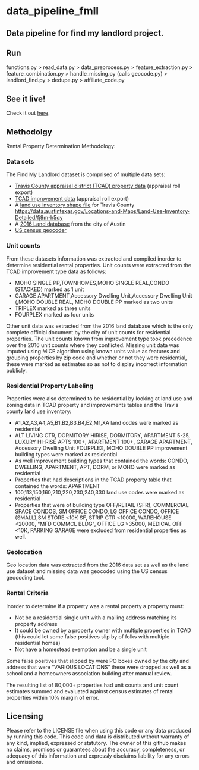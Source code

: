 # data\_pipeline\_fmll
## Data pipeline for find my landlord project.

## Run
functions.py > read\_data.py > data\_preprocess.py > feature\_extraction.py > feature\_combination.py > handle\_missing.py (calls geocode.py) > landlord\_find.py > dedupe.py > affiliate\_code.py 

## See it live!
Check it out [here](https://funkonaut.github.io/find-my-landlord-atx).

## Methodolgy 
Rental Property Determination Methodology: 

### Data sets
The Find My Landlord dataset is comprised of multiple data sets:
- [Travis County appraisal district (TCAD) property data](https://www.traviscad.org/reports-request/) (appraisal roll export)
- [TCAD improvement data](https://www.traviscad.org/reports-request/) (appraisal roll export)
- A [land use inventory shape file](https://data.austintexas.gov/Locations-and-Maps/Land-Use-Inventory-Detailed/fj9m-h5qy) for Travis County https://data.austintexas.gov/Locations-and-Maps/Land-Use-Inventory-Detailed/fj9m-h5qy
- A [2016 Land database](https://data.austintexas.gov/Building-and-Development/Land-Database-2016/nuca-fzpt) from the city of Austin 
- [US census geocoder](https://geocoding.geo.census.gov)

### Unit counts
From these datasets information was extracted and compiled inorder to determine residential rental properties. Unit counts were extracted from the TCAD improvement type data as follows:
- MOHO SINGLE PP,TOWNHOMES,MOHO SINGLE REAL,CONDO (STACKED) marked as 1 unit
- GARAGE APARTMENT,Accessory Dwelling Unit,Accessory Dwelling Unit (,MOHO DOUBLE REAL, MOHO DOUBLE PP marked as two units
- TRIPLEX marked as three units
- FOURPLEX marked as four units

Other unit data was extracted from the 2016 land database which is the only complete official document by the city of unit counts for residential properties. The unit counts known from improvement type took precedence over the 2016 unit counts where they conflicted. Missing unit data was imputed using MICE algorithm using known units value as features and grouping properties by zip code and whether or not they were residential, these were marked as estimates so as not to display incorrect information publicly. 

### Residential Property Labeling
Properties were also determined to be residential by looking at land use and zoning data in TCAD property and improvements tables and the Travis county land use inventory:
- A1,A2,A3,A4,A5,B1,B2,B3,B4,E2,M1,XA land codes were marked as residential
- ALT LIVING CTR, DORMITORY HIRISE, DORMITORY, APARTMENT   5-25, LUXURY HI-RISE APTS 100+, APARTMENT 100+, GARAGE APARTMENT, Accessory Dwelling Unit FOURPLEX, MOHO DOUBLE PP improvement building types were marked as residential
- As well improvement building types that contained the words: CONDO, DWELLING, APARTMENT, APT, DORM, or MOHO were marked as residential
- Properties that had descriptions in the TCAD property table that contained the words: APARTMENT 
- 100,113,150,160,210,220,230,240,330 land use codes were marked as residential
- Properties that were of building type OFF/RETAIL (SFR),  COMMERCIAL SPACE CONDOS, SM OFFICE CONDO, LG OFFICE CONDO, OFFICE (SMALL),SM STORE <10K SF, STRIP CTR <10000, WAREHOUSE <20000, "MFD COMMCL BLDG", OFFICE LG >35000, MEDICAL OFF <10K, PARKING GARAGE were excluded from residential properties as well.

### Geolocation
Geo location data was extracted from the 2016 data set as well as the land use dataset and missing data was geocoded using the US census geocoding tool.

### Rental Criteria
Inorder to determine if a property was a rental property a property must:
- Not be a residential single unit with a mailing address matching its property address
- It could be owned by a property owner with multiple properties in TCAD (this could let some false positives slip by of folks with multiple residential homes)
- Not have a homestead exemption and be a single unit

Some false positives that slipped by were PO boxes owned by the city and address that were “VARIOUS LOCATIONS” these were dropped as well as a school and a homeowners association building after manual review. 

The resulting list of 80,000+ properties had unit counts and unit count estimates summed and evaluated against census estimates of rental properties within 10% margin of error. 

## Licensing
Please refer to the LICENSE file when using this code or any data produced by running this code. This code and data is distributed without warranty of any kind, implied, expressed or statutory. The owner of this github makes no claims, promises or guarantees about the accuracy, completeness, or adequacy of this information and expressly disclaims liability for any errors and omissions.

